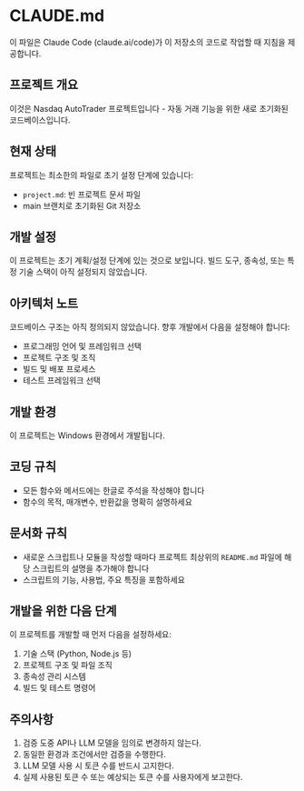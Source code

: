 # CLAUDE.md

이 파일은 Claude Code (claude.ai/code)가 이 저장소의 코드로 작업할 때 지침을 제공합니다.

## 프로젝트 개요

이것은 Nasdaq AutoTrader 프로젝트입니다 - 자동 거래 기능을 위한 새로 초기화된 코드베이스입니다.

## 현재 상태

프로젝트는 최소한의 파일로 초기 설정 단계에 있습니다:
- `project.md`: 빈 프로젝트 문서 파일
- main 브랜치로 초기화된 Git 저장소

## 개발 설정

이 프로젝트는 초기 계획/설정 단계에 있는 것으로 보입니다. 빌드 도구, 종속성, 또는 특정 기술 스택이 아직 설정되지 않았습니다.

## 아키텍처 노트

코드베이스 구조는 아직 정의되지 않았습니다. 향후 개발에서 다음을 설정해야 합니다:
- 프로그래밍 언어 및 프레임워크 선택
- 프로젝트 구조 및 조직
- 빌드 및 배포 프로세스
- 테스트 프레임워크 선택

## 개발 환경

이 프로젝트는 Windows 환경에서 개발됩니다.

## 코딩 규칙

- 모든 함수와 메서드에는 한글로 주석을 작성해야 합니다
- 함수의 목적, 매개변수, 반환값을 명확히 설명하세요

## 문서화 규칙

- 새로운 스크립트나 모듈을 작성할 때마다 프로젝트 최상위의 `README.md` 파일에 해당 스크립트의 설명을 추가해야 합니다
- 스크립트의 기능, 사용법, 주요 특징을 포함하세요

## 개발을 위한 다음 단계

이 프로젝트를 개발할 때 먼저 다음을 설정하세요:
1. 기술 스택 (Python, Node.js 등)
2. 프로젝트 구조 및 파일 조직
3. 종속성 관리 시스템
4. 빌드 및 테스트 명령어


## 주의사항

1. 검증 도중 API나 LLM 모델을 임의로 변경하지 않는다.
2. 동일한 환경과 조건에서만 검증을 수행한다.
3. LLM 모델 사용 시 토큰 수를 반드시 고지한다.
4. 실제 사용된 토큰 수 또는 예상되는 토큰 수를 사용자에게 보고한다.